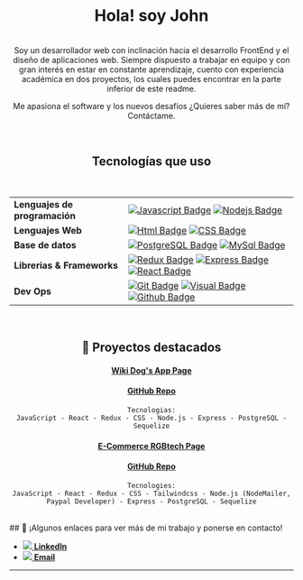
<div align="center">
<h1>Hola! soy John</h1> 
 </div>
 
 <br />
<div align="center">
Soy un desarrollador web con inclinación hacia el desarrollo FrontEnd y el diseño de aplicaciones web.
Siempre dispuesto a trabajar en equipo y con gran interés en estar en constante aprendizaje, cuento con experiencia académica en dos proyectos, los cuales puedes encontrar en la parte inferior de este readme.

Me apasiona el software y los nuevos desafíos ¿Quieres saber más de mí? Contáctame.
 </div>
 
 <br />
 
<div align="center">
<h2>Tecnologías que uso</h2>
</div>
<br />
<div align="center">
 
| | |
|----|---|
| **Lenguajes de programación** | [![Javascript Badge](https://img.shields.io/badge/-Javascript-F0DB4F?style=for-the-badge&labelColor=black&logo=javascript&logoColor=F0DB4F)](#)  [![Nodejs Badge](https://img.shields.io/badge/-Nodejs-3C873A?style=for-the-badge&labelColor=black&logo=node.js&logoColor=3C873A)](#) 
| **Lenguajes Web** | [![Html Badge](https://img.shields.io/badge/-HTML-E34F26?style=for-the-badge&labelColor=black&logo=HTML5&logoColor=#E34F26)](#) [![CSS Badge](https://img.shields.io/badge/-CSS3-1572B6?style=for-the-badge&labelColor=black&logo=HTML5&logoColor=1572B6)](#)
| **Base de datos** | [![PostgreSQL Badge](https://img.shields.io/badge/-PostgreSQL-4169E1?style=for-the-badge&labelColor=black&logo=PostgreSQL&logoColor=4169E1)](#) [![MySql Badge](https://img.shields.io/badge/-MySQL-4479A1?style=for-the-badge&labelColor=black&logo=MySQL&logoColor=FAF0D7)](#) 
| **Librerias & Frameworks** |[![Redux Badge](https://img.shields.io/badge/-Redux-764ABC?style=for-the-badge&labelColor=black&logo=Redux&logoColor=764ABC)](#) [![Express Badge](https://img.shields.io/badge/-Express-357C3C?style=for-the-badge&labelColor=black&logo=Express&logoColor=357C3C)](#) [![React Badge](https://img.shields.io/badge/-React-61DBFB?style=for-the-badge&labelColor=black&logo=react&logoColor=61DBFB)](#)   
|**Dev Ops**| [![Git Badge](https://img.shields.io/badge/-Git-F05032?style=for-the-badge&labelColor=black&logo=Git&logoColor=F05032)](#) [![Visual Badge](https://img.shields.io/badge/-Visual%20Studio%20Code-007ACC?style=for-the-badge&labelColor=black&logo=Visual%20Studio%20Code&logoColor=007ACC)](#) [![Github Badge](https://img.shields.io/badge/-GitHub-FFE6AB?style=for-the-badge&labelColor=black&logo=GitHub&logoColor=FFE6AB)](#)  
 </div>
<br />
<div align="center">
 
## 🌟 Proyectos destacados
<a href="https://app-dogs-zeta.vercel.app/"><h4>Wiki Dog's App Page</h4><a/> 
 
<a href="https://github.com/John-Alz/DOGS"><h4>GitHub Repo</h4><a/> 
 
 ```
Tecnologias:
JavaScript - React - Redux - CSS - Node.js - Express - PostgreSQL - Sequelize
```
 
 <a href="https://rgbtech.vercel.app/"><h4>E-Commerce RGBtech Page</h4><a/> 
 
<a href="https://github.com/RGBTech-PF/rgbtech"><h4>GitHub Repo</h4><a/> 
 
 
 
 ```
Tecnologies:
JavaScript - React - Redux - CSS - Tailwindcss - Node.js (NodeMailer, Paypal Developer) - Express - PostgreSQL - Sequelize
```
 
</div>
 
 <br />
## 🔗 ¡Algunos enlaces para ver más de mi trabajo y ponerse en contacto!
<div>
  <ul>
    <li><a href="https://www.linkedin.com/in/john-angel-993992246/"><img src="https://img.icons8.com/android/24/4a90e2/linkedin.png" /><span> <b>LinkedIn</b></span></a></li>
    <li><a href="jairoanngelll@gmail.com"><img src="https://img.icons8.com/material/24/ffffff/mail.png" /><span> <b>Email</b></span></a></li>
  </ul>
  <hr />
</div>
